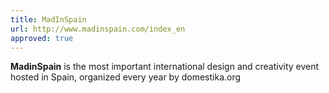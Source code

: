 ```yaml
---
title: MadInSpain
url: http://www.madinspain.com/index_en
approved: true
---
```


**MadinSpain** is the most important international design and creativity event hosted in Spain, organized every year by domestika.org
